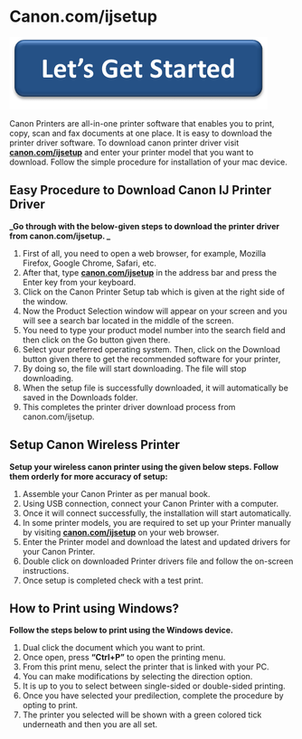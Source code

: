 # Canon.com/ijsetup 


[![canon.com/ijsetup](lets-get-started.png)](https://can.printredir.com) 

Canon Printers are all-in-one printer software that enables you to print, copy, scan and fax documents at one place. It is easy to download the printer driver software. To download canon printer driver visit **[canon.com/ijsetup](https://github.com/Canoncomijset0up/)** and enter your printer model that you want to download. Follow the simple procedure for installation of your mac device. 


## Easy Procedure to Download Canon IJ Printer Driver 

**_Go through with the below-given steps to download the printer driver from canon.com/ijsetup. _**

1. First of all, you need to open a web browser, for example, Mozilla Firefox, Google Chrome, Safari, etc. 
2. After that, type **[canon.com/ijsetup](https://github.com/Canoncomijset0up/)** in the address bar and  press the Enter key from your keyboard. 
3. Click on the Canon Printer Setup tab which is given at the right side of the window. 
4. Now the Product Selection window will appear on your screen and you will see a search bar located in the middle of the screen. 
5. You need to type your product model number into the search field and then click on the Go button given there. 
6. Select your preferred operating system. Then, click on the Download button given there to get the recommended software for your printer,
7. By doing so, the file will start downloading. The file will stop downloading. 
8. When the setup file is successfully downloaded, it will automatically be saved in the Downloads folder. 
9. This completes the printer driver download process from canon.com/ijsetup. 



## Setup Canon Wireless Printer

**Setup your wireless canon printer using the given below steps. Follow them orderly for more accuracy of setup:**

1. Assemble your Canon Printer as per manual book.
2. Using USB connection, connect your Canon Printer with a computer.
3. Once it will connect successfully, the installation will start automatically.
4. In some printer models, you are required to set up your Printer manually by visiting **[canon.com/ijsetup](https://github.com/Canoncomijset0up/)** on your web browser.
5. Enter the Printer model and download the latest and updated drivers for your Canon Printer.
6. Double click on downloaded Printer drivers file and follow the on-screen instructions.
7. Once setup is completed check with a test print.



## How to Print using Windows?

**Follow the steps below to print using the Windows device.**

1. Dual click the document which you want to print.
2. Once open, press **“Ctrl+P”** to open the printing menu.
3. From this print menu, select the printer that is linked with your PC.
4. You can make modifications by selecting the direction option.
5. It is up to you to select between single-sided or double-sided printing.
6. Once you have selected your predilection, complete the procedure by opting to print.
7. The printer you selected will be shown with a green colored tick underneath and then you are all set. 
